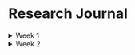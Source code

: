 # Research Journal

<details>
  <summary>Week 1</summary>
  
  ### 5/21
  First day, intro to project and machine learning. 

  ### 5/22
  Setting up Apache Spark
  - Connecting to NDSU server
  - Running simple examples

  ### 5/23

  - overview of PSO with Aaron
  - begin working on parrelizing sorting algorithm
    - got a working program, but not sure if it was parrezling.
    - only used 2 partiitons on local machine, 1 on remote 
    

  ### 5/24
  - trying to fix sorting algorithm
    - previous code no longer working
    - simple square function also not working
</details>

<details>
  <summary>Week 2</summary>
  
  ### 5/28
  - Code now working locally - didn't make any changes.

  ### 5/29
  - Created  `firefly` algorithm without spark
    - created simple algorithm using chatgpt
    - developed `gridSearch` to find best parameters
    - on `4Cluster2D.csv` resulted in 100% accuracy (with rounding)

  ### 5/30

  ### 5/31
</details>
